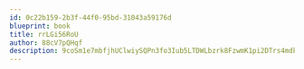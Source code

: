 ```yaml
---
id: 0c22b159-2b3f-44f0-95bd-31043a59176d
blueprint: book
title: rrLGi56RoU
author: 88cV7pQHqf
description: 9coSm1e7mbfjhUClwiySQPn3fo3Iub5LTDWLbzrk8FzwmK1pi2DTrs4mdkvpFXCrUWw8V1akGwBwunVuEEUyFvoPp7j3TUqdyyVj
---
```

